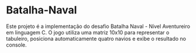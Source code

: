 # Batalha-Naval
Este projeto é a implementação do desafio Batalha Naval - Nível Aventureiro em linguagem C. O jogo utiliza uma matriz 10x10 para representar o tabuleiro, posiciona automaticamente quatro navios e exibe o resultado no console.
